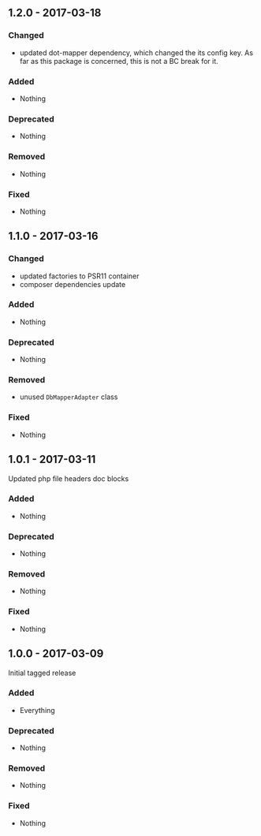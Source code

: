 ## 1.2.0 - 2017-03-18

### Changed
* updated dot-mapper dependency, which changed the its config key.
As far as this package is concerned, this is not a BC break for it.

### Added
* Nothing

### Deprecated
* Nothing

### Removed
* Nothing

### Fixed
* Nothing


## 1.1.0 - 2017-03-16

### Changed
* updated factories to PSR11 container
* composer dependencies update

### Added
* Nothing

### Deprecated
* Nothing

### Removed
* unused `DbMapperAdapter` class

### Fixed
* Nothing


## 1.0.1 - 2017-03-11

Updated php file headers doc blocks

### Added
* Nothing

### Deprecated
* Nothing

### Removed
* Nothing

### Fixed
* Nothing


## 1.0.0 - 2017-03-09

Initial tagged release

### Added
* Everything

### Deprecated
* Nothing

### Removed
* Nothing

### Fixed
* Nothing
